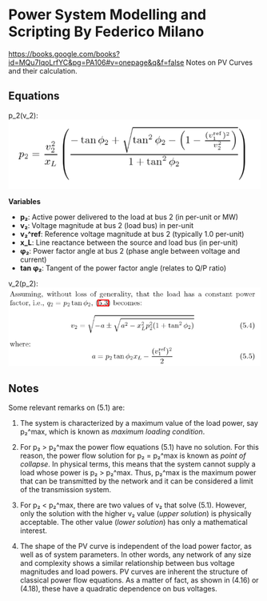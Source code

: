 # **Power System Modelling and Scripting** By Federico Milano
https://books.google.com/books?id=MQu7IqoLrfYC&pg=PA106#v=onepage&q&f=false
Notes on PV Curves and their calculation.

## Equations
p_2(v_2):
![Equation 1](equation1.png)

**Variables**
- **p₂**: Active power delivered to the load at bus 2 (in per-unit or MW)
- **v₂**: Voltage magnitude at bus 2 (load bus) in per-unit
- **v₂^ref**: Reference voltage magnitude at bus 2 (typically 1.0 per-unit)
- **x_L**: Line reactance between the source and load bus (in per-unit)
- **φ₂**: Power factor angle at bus 2 (phase angle between voltage and current)
- **tan φ₂**: Tangent of the power factor angle (relates to Q/P ratio)

v_2(p_2):
![Equation 2](equation2.png)

## Notes

Some relevant remarks on (5.1) are:

1. The system is characterized by a maximum value of the load power, say p₂^max, which is known as *maximum loading condition*.

2. For p₂ > p₂^max the power flow equations (5.1) have no solution. For this reason, the power flow solution for p₂ = p₂^max is known as *point of collapse*. In physical terms, this means that the system cannot supply a load whose power is p₂ > p₂^max. Thus, p₂^max is the maximum power that can be transmitted by the network and it can be considered a limit of the transmission system.

3. For p₂ < p₂^max, there are two values of v₂ that solve (5.1). However, only the solution with the higher v₂ value (*upper solution*) is physically acceptable. The other value (*lower solution*) has only a mathematical interest.

4. The shape of the PV curve is independent of the load power factor, as well as of system parameters. In other words, any network of any size and complexity shows a similar relationship between bus voltage magnitudes and load powers. PV curves are inherent the structure of classical power flow equations. As a matter of fact, as shown in (4.16) or (4.18), these have a quadratic dependence on bus voltages.
